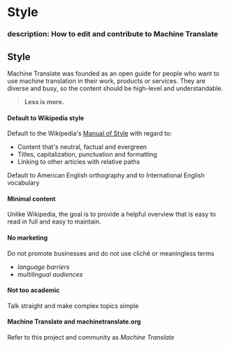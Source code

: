 # Style

### description: How to edit and contribute to Machine Translate

## Style

Machine Translate was founded as an open guide for people who want to use machine translation in their work, products or services. They are diverse and busy, so the content should be high-level and understandable.

> **Less is more.**

#### Default to Wikipedia style

Default to the Wikipedia's [Manual of Style](https://en.wikipedia.org/wiki/Wikipedia:Manual_of_Style) with regard to:

* Content that's neutral, factual and evergreen
* Titles, capitalization, punctuation and formatting
* Linking to other articles with relative paths

Default to American English orthography and to International English vocabulary

#### Minimal content

Unlike Wikipedia, the goal is to provide a helpful overview that is easy to read in full and easy to maintain.

#### No marketing

Do not promote businesses and do not use cliché or meaningless terms

* _language barriers_
* _multilingual audiences_

#### Not too academic

Talk straight and make complex topics simple

#### Machine Translate and machinetranslate.org

Refer to this project and community as _Machine Translate_

